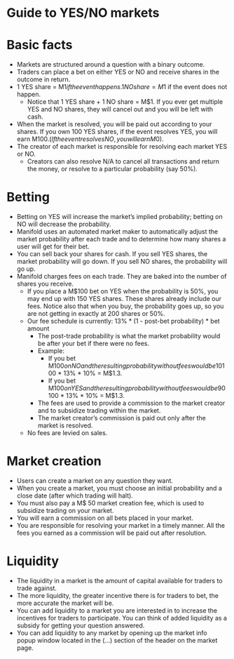 # Guide to YES/NO markets

# Basic facts

- Markets are structured around a question with a binary outcome.
- Traders can place a bet on either YES or NO and receive shares in the outcome in return.
- 1 YES share = M$1 if the event happens. 1 NO share = M$1 if the event does not happen.
    - Notice that 1 YES share + 1 NO share = M$1. If you ever get multiple YES and NO shares, they will cancel out and you will be left with cash.
- When the market is resolved, you will be paid out according to your shares. If you own 100 YES shares, if the event resolves YES, you will earn M$100. (If the event resolves NO, you will earn M$0).
- The creator of each market is responsible for resolving each market YES or NO.
    - Creators can also resolve N/A to cancel all transactions and return the money, or resolve to a particular probability (say 50%).

# Betting

- Betting on YES will increase the market’s implied probability; betting on NO will decrease the probability.
- Manifold uses an automated market maker to automatically adjust the market probability after each trade and to determine how many shares a user will get for their bet.
- You can sell back your shares for cash. If you sell YES shares, the market probability will go down. If you sell NO shares, the probability will go up.
- Manifold charges fees on each trade. They are baked into the number of shares you receive.
    - If you place a M$100 bet on YES when the probability is 50%, you may end up with 150 YES shares. These shares already include our fees. Notice also that when you buy, the probability goes up, so you are not getting in exactly at 200 shares or 50%.
    - Our fee schedule is currently: 13% * (1 - post-bet probability) * bet amount
        - The post-trade probability is what the market probability would be after your bet if there were no fees.
        - Example:
            - If you bet M$100 on NO and the resulting probability without fees would be 10%, then you pay M$100 * 13% * 10% = M$1.3.
            - If you bet M$100 on YES and the resulting probability without fees would be 90%, then you pay M$100 * 13% * 10% = M$1.3.
        - The fees are used to provide a commission to the market creator and to subsidize trading within the market.
        - The market creator’s commission is paid out only after the market is resolved.
    - No fees are levied on sales.

# Market creation

- Users can create a market on any question they want.
- When you create a market, you must choose an initial probability and a close date (after which trading will halt).
- You must also pay a M$ 50 market creation fee, which is used to subsidize trading on your market.
- You will earn a commission on all bets placed in your market.
- You are responsible for resolving your market in a timely manner. All the fees you earned as a commission will be paid out after resolution.

# Liquidity

- The liquidity in a market is the amount of capital available for traders to trade against.
- The more liquidity, the greater incentive there is for traders to bet, the more accurate the market will be.
- You can add liquidity to a market you are interested in to increase the incentives for traders to participate. You can think of added liquidity as a subsidy for getting your question answered.
- You can add liquidity to any market by opening up the market info popup window located in the (...) section of the header on the market page.
